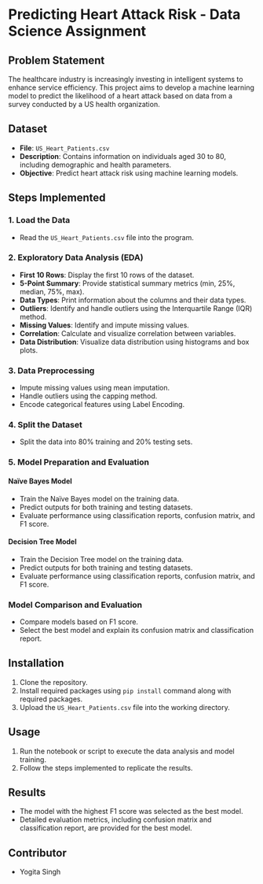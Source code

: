# Predicting Heart Attack Risk - Data Science Assignment

## Problem Statement

The healthcare industry is increasingly investing in intelligent systems to enhance service efficiency. This project aims to develop a machine learning model to predict the likelihood of a heart attack based on data from a survey conducted by a US health organization.

## Dataset

- **File**: `US_Heart_Patients.csv`
- **Description**: Contains information on individuals aged 30 to 80, including demographic and health parameters.
- **Objective**: Predict heart attack risk using machine learning models.

## Steps Implemented

### 1. Load the Data

- Read the `US_Heart_Patients.csv` file into the program.

### 2. Exploratory Data Analysis (EDA)

- **First 10 Rows**: Display the first 10 rows of the dataset.
- **5-Point Summary**: Provide statistical summary metrics (min, 25%, median, 75%, max).
- **Data Types**: Print information about the columns and their data types.
- **Outliers**: Identify and handle outliers using the Interquartile Range (IQR) method.
- **Missing Values**: Identify and impute missing values.
- **Correlation**: Calculate and visualize correlation between variables.
- **Data Distribution**: Visualize data distribution using histograms and box plots.

### 3. Data Preprocessing

- Impute missing values using mean imputation.
- Handle outliers using the capping method.
- Encode categorical features using Label Encoding.

### 4. Split the Dataset

- Split the data into 80% training and 20% testing sets.

### 5. Model Preparation and Evaluation

#### Naïve Bayes Model

- Train the Naïve Bayes model on the training data.
- Predict outputs for both training and testing datasets.
- Evaluate performance using classification reports, confusion matrix, and F1 score.

#### Decision Tree Model

- Train the Decision Tree model on the training data.
- Predict outputs for both training and testing datasets.
- Evaluate performance using classification reports, confusion matrix, and F1 score.

### Model Comparison and Evaluation

- Compare models based on F1 score.
- Select the best model and explain its confusion matrix and classification report.

## Installation

1. Clone the repository.
2. Install required packages using `pip install` command along with required packages.
3. Upload the `US_Heart_Patients.csv` file into the working directory.

## Usage

1. Run the notebook or script to execute the data analysis and model training.
2. Follow the steps implemented to replicate the results.

## Results

- The model with the highest F1 score was selected as the best model.
- Detailed evaluation metrics, including confusion matrix and classification report, are provided for the best model.

## Contributor

- Yogita Singh

